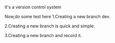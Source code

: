 It's a version control system

Now,do some test here
1.Creating a new branch dev.

2.Creating a new branch is quick and simple.

3.Creating a new branch and record it.
